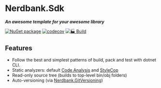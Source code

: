 # Nerdbank.Sdk

***An awesome template for your awesome library***

[![NuGet package](https://img.shields.io/nuget/v/Nerdbank.Sdk.svg)](https://www.nuget.org/packages/Nerdbank.Sdk)
[![codecov](https://codecov.io/gh/AArnott/Nerdbank.Sdk/graph/badge.svg?token=CLMWEX3M3W)](https://codecov.io/gh/AArnott/Nerdbank.Sdk)
[![🏭 Build](https://github.com/AArnott/Nerdbank.Sdk/actions/workflows/build.yml/badge.svg)](https://github.com/AArnott/Nerdbank.Sdk/actions/workflows/build.yml)

## Features

* Follow the best and simplest patterns of build, pack and test with dotnet CLI.
* Static analyzers: default [Code Analysis](https://docs.microsoft.com/dotnet/fundamentals/code-analysis/overview) and [StyleCop](https://github.com/DotNetAnalyzers/StyleCopAnalyzers)
* Read-only source tree (builds to top-level bin/obj folders)
* Auto-versioning (via [Nerdbank.GitVersioning](https://github.com/dotnet/nerdbank.gitversioning))
